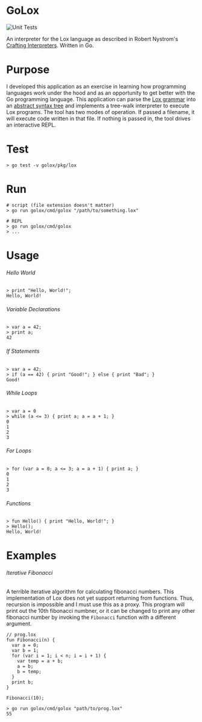 # GoLox
![Unit Tests](https://github.com/matthew-james-laidlaw/golox/actions/workflows/unit-tests.yml/badge.svg)

An interpreter for the Lox language as described in Robert Nystrom's [Crafting Interpreters](https://craftinginterpreters.com/). Written in Go.

# Purpose
I developed this application as an exercise in learning how programming languages work under the hood and as an opportunity to get better with the Go programming language.
This application can parse the [Lox grammar](https://craftinginterpreters.com/appendix-i.html) into an [abstract syntax tree](https://craftinginterpreters.com/appendix-ii.html) and implements a tree-walk interpreter to execute Lox programs.
The tool has two modes of operation. If passed a filename, it will execute code written in that file. If nothing is passed in, the tool drives an interactive REPL.

# Test

```
> go test -v golox/pkg/lox
```

# Run

```
# script (file extension doesn't matter)
> go run golox/cmd/golox "/path/to/something.lox"

# REPL
> go run golox/cmd/golox
> ...
```

# Usage

###### Hello World
```
> print "Hello, World!";
Hello, World!
```

###### Variable Declarations
```
> var a = 42;
> print a;
42
```

###### If Statements
```
> var a = 42;
> if (a == 42) { print "Good!"; } else { print "Bad"; }
Good!
```

###### While Loops
```
> var a = 0
> while (a <= 3) { print a; a = a + 1; }
0
1
2
3
```

###### For Loops
```
> for (var a = 0; a <= 3; a = a + 1) { print a; }
0
1
2
3
```

###### Functions
```
> fun Hello() { print "Hello, World!"; }
> Hello();
Hello, World!
```

# Examples

###### Iterative Fibonacci
A terrible iterative algorithm for calculating fibonacci numbers. This implementation of Lox does not yet support returning from functions.
Thus, recursion is impossible and I must use this as a proxy. This program will print out the 10th fibonacci numbner, or it can be changed to print any other fibonacci number by invoking the `Fibonacci` function with a different argument.
```
// prog.lox
fun Fibonacci(n) {
  var a = 0;
  var b = 1;
  for (var i = 1; i < n; i = i + 1) {
    var temp = a + b;
    a = b;
    b = temp;  
  }
  print b;
}

Fibonacci(10);
```
```
> go run golox/cmd/golox "path/to/prog.lox"
55
```
